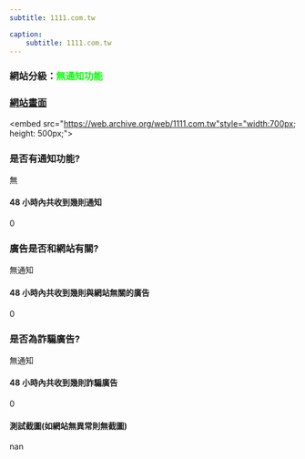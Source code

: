 ```yaml
---
subtitle: 1111.com.tw

caption:
	subtitle: 1111.com.tw
---
```


<h3>網站分級：<font color="#00FF00">無通知功能</font></h3>

### [網站畫面](1111.com.tw)
<embed src="https://web.archive.org/web/1111.com.tw"style="width:700px; height: 500px;">

### 是否有通知功能?
無

#### 48 小時內共收到幾則通知
0

### 廣告是否和網站有關?
無通知

#### 48 小時內共收到幾則與網站無關的廣告
0

### 是否為詐騙廣告?
無通知

#### 48 小時內共收到幾則詐騙廣告
0

#### 測試截圖(如網站無異常則無截圖)
nan

